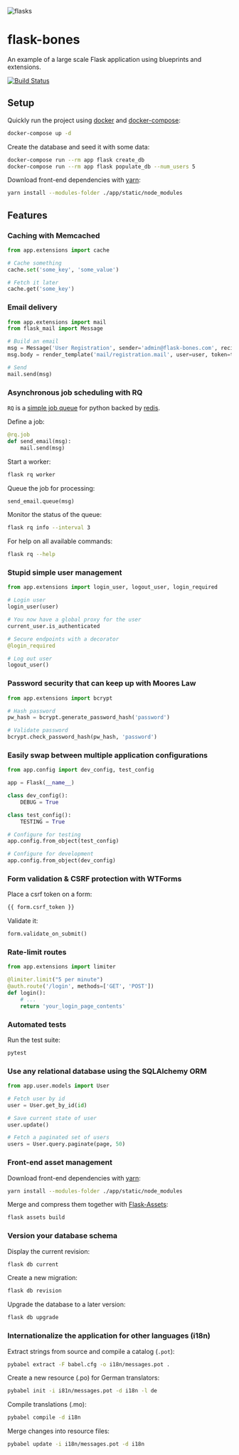 ![flasks](https://raw.githubusercontent.com/cburmeister/flask-bones/master/image.jpg)

flask-bones
===========

An example of a large scale Flask application using blueprints and extensions.

[![Build Status](https://travis-ci.org/cburmeister/flask-bones.svg?branch=master)](https://travis-ci.org/cburmeister/flask-bones)

## Setup

Quickly run the project using [docker](https://www.docker.com/) and
[docker-compose](https://docs.docker.com/compose/):
```bash
docker-compose up -d
```

Create the database and seed it with some data:
```bash
docker-compose run --rm app flask create_db
docker-compose run --rm app flask populate_db --num_users 5
```

Download front-end dependencies with [yarn](https://yarnpkg.com/en/):
```bash
yarn install --modules-folder ./app/static/node_modules
```

## Features

### Caching with Memcached

```python
from app.extensions import cache

# Cache something
cache.set('some_key', 'some_value')

# Fetch it later
cache.get('some_key')
```

### Email delivery

```python
from app.extensions import mail
from flask_mail import Message

# Build an email
msg = Message('User Registration', sender='admin@flask-bones.com', recipients=[user.email])
msg.body = render_template('mail/registration.mail', user=user, token=token)

# Send
mail.send(msg)
```

### Asynchronous job scheduling with RQ

`RQ` is a [simple job queue](http://python-rq.org/) for python backed by
[redis](https://redis.io/).

Define a job:
```python
@rq.job
def send_email(msg):
    mail.send(msg)
```

Start a worker:
```bash
flask rq worker
```

Queue the job for processing:
```python
send_email.queue(msg)
```

Monitor the status of the queue:
```bash
flask rq info --interval 3
```

For help on all available commands:
```bash
flask rq --help
```

### Stupid simple user management

```python
from app.extensions import login_user, logout_user, login_required

# Login user
login_user(user)

# You now have a global proxy for the user
current_user.is_authenticated

# Secure endpoints with a decorator
@login_required

# Log out user
logout_user()
```

### Password security that can keep up with Moores Law

```python
from app.extensions import bcrypt

# Hash password
pw_hash = bcrypt.generate_password_hash('password')

# Validate password
bcrypt.check_password_hash(pw_hash, 'password')
```

### Easily swap between multiple application configurations

```python
from app.config import dev_config, test_config

app = Flask(__name__)

class dev_config():
    DEBUG = True

class test_config():
    TESTING = True

# Configure for testing
app.config.from_object(test_config)

# Configure for development
app.config.from_object(dev_config)
```

### Form validation & CSRF protection with WTForms

Place a csrf token on a form:
```html
{{ form.csrf_token }}
```

Validate it:
```python
form.validate_on_submit()
```

### Rate-limit routes
```python
from app.extensions import limiter

@limiter.limit("5 per minute")
@auth.route('/login', methods=['GET', 'POST'])
def login():
    # ...
    return 'your_login_page_contents'
```

### Automated tests

Run the test suite:
```bash
pytest
```

### Use any relational database using the SQLAlchemy ORM

```python
from app.user.models import User

# Fetch user by id
user = User.get_by_id(id)

# Save current state of user
user.update()

# Fetch a paginated set of users
users = User.query.paginate(page, 50)
```

### Front-end asset management

Download front-end dependencies with [yarn](https://yarnpkg.com/en/):
```bash
yarn install --modules-folder ./app/static/node_modules
```

Merge and compress them together with
[Flask-Assets](https://flask-assets.readthedocs.io/en/latest/):
```bash
flask assets build
```

### Version your database schema

Display the current revision:
```bash
flask db current
```

Create a new migration:
```bash
flask db revision
```

Upgrade the database to a later version:
```bash
flask db upgrade
```

### Internationalize the application for other languages (i18n)

Extract strings from source and compile a catalog (`.pot`):
```bash
pybabel extract -F babel.cfg -o i18n/messages.pot .
```

Create a new resource (.po) for German translators:
```bash
pybabel init -i i81n/messages.pot -d i18n -l de
```

Compile translations (.mo):
```bash
pybabel compile -d i18n
```

Merge changes into resource files:
```bash
pybabel update -i i18n/messages.pot -d i18n
```
